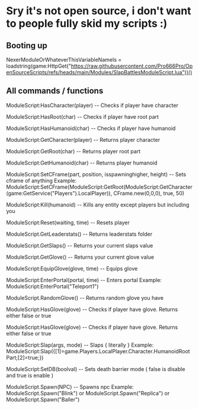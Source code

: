 # Sry it's not open source, i don't want to people fully skid my scripts :)

## Booting up

NexerModuleOrWhateverThisVariableNameIs = loadstring(game:HttpGet("https://raw.githubusercontent.com/Pro666Pro/OpenSourceScripts/refs/heads/main/Modules/SlapBattlesModuleScript.lua"))()

## All commands / functions

ModuleScript:HasCharacter(player) -- Checks if player have character

ModuleScript:HasRoot(char) -- Checks if player have root part

ModuleScript:HasHumanoid(char) -- Checks if player have humanoid

ModuleScript:GetCharacter(player) -- Returns player character

ModuleScript:GetRoot(char) -- Returns player root part

ModuleScript:GetHumanoid(char) -- Returns player humanoid

ModuleScript:SetCFrame(part, position, isspawninghigher, height) -- Sets cframe of anything
Example: ModuleScript:SetCFrame(ModuleScript:GetRoot(ModuleScript:GetCharacter(game:GetService("Players").LocalPlayer)), CFrame.new(0,0,0), true, 50)

ModuleScript:Kill(humanoid) -- Kills any entity except players but including you

ModuleScript:Reset(waiting, time) -- Resets player

ModuleScript.GetLeaderstats() -- Returns leaderstats folder

ModuleScript.GetSlaps() -- Returns your current slaps value

ModuleScript.GetGlove() -- Returns your current glove value

ModuleScript:EquipGlove(glove, time) -- Equips glove

ModuleScript:EnterPortal(portal, time) -- Enters portal
Example: ModuleScript:EnterPortal("Teleport1")

ModuleScript.RandomGlove() -- Returns random glove you have

ModuleScript:HasGlove(glove) -- Checks if player have glove. Returns either false or true

ModuleScript:HasGlove(glove) -- Checks if player have glove. Returns either false or true

ModuleScript:Slap(args, mode) -- Slaps { literally }
Example: ModuleScript:Slap({[1]=game.Players.LocalPlayer.Character.HumanoidRootPart;[2]=true;})

ModuleScript:SetDB(boolval) -- Sets death barrier mode ( false is disable and true is enable )

ModuleScript.Spawn(NPC) -- Spawns npc
Example: ModuleScript.Spawn("Blink") or ModuleScript.Spawn("Replica") or ModuleScript.Spawn("Baller")
